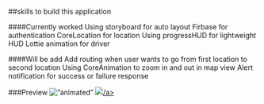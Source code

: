 ##skills to build this application

####Currently worked
Using storyboard for auto layout
Firbase for authentication
CoreLocation for location
Using progressHUD for lightweight HUD
Lottie animation for driver

####Will be add
Add routing when user wants to go from first location to second location
Using CoreAnimation to zoom in and out in map view
Alert notification for success or failure response

###Preview 
<img src=”https://gfycat.com/QuickJaggedHuemul” alt=”animated” />
<a href="https://gfycat.com/QuickJaggedHuemul"><img src="https://gfycat.com/QuickJaggedHuemul" />/a>
